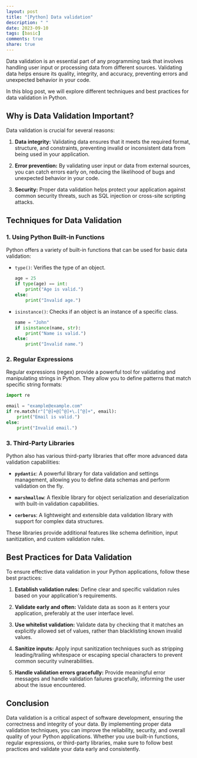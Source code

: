 ```yaml
---
layout: post
title: "[Python] Data validation"
description: " "
date: 2023-09-10
tags: [basic]
comments: true
share: true
---
```


Data validation is an essential part of any programming task that involves handling user input or processing data from different sources. Validating data helps ensure its quality, integrity, and accuracy, preventing errors and unexpected behavior in your code.

In this blog post, we will explore different techniques and best practices for data validation in Python.

## Why is Data Validation Important?

Data validation is crucial for several reasons:

1. **Data integrity:** Validating data ensures that it meets the required format, structure, and constraints, preventing invalid or inconsistent data from being used in your application.

2. **Error prevention:** By validating user input or data from external sources, you can catch errors early on, reducing the likelihood of bugs and unexpected behavior in your code.

3. **Security:** Proper data validation helps protect your application against common security threats, such as SQL injection or cross-site scripting attacks.

## Techniques for Data Validation

### 1. Using Python Built-in Functions

Python offers a variety of built-in functions that can be used for basic data validation:

- `type()`: Verifies the type of an object.
  
    ```python
    age = 25
    if type(age) == int:
        print("Age is valid.")
    else:
        print("Invalid age.")
    ```

- `isinstance()`: Checks if an object is an instance of a specific class.
  
    ```python
    name = "John"
    if isinstance(name, str):
        print("Name is valid.")
    else:
        print("Invalid name.")
    ```

### 2. Regular Expressions

Regular expressions (regex) provide a powerful tool for validating and manipulating strings in Python. They allow you to define patterns that match specific string formats:

```python
import re

email = "example@example.com"
if re.match(r"[^@]+@[^@]+\.[^@]+", email):
    print("Email is valid.")
else:
    print("Invalid email.")
```

### 3. Third-Party Libraries

Python also has various third-party libraries that offer more advanced data validation capabilities:

- **`pydantic`**: A powerful library for data validation and settings management, allowing you to define data schemas and perform validation on the fly.

- **`marshmallow`**: A flexible library for object serialization and deserialization with built-in validation capabilities.

- **`cerberus`**: A lightweight and extensible data validation library with support for complex data structures.

These libraries provide additional features like schema definition, input sanitization, and custom validation rules.

## Best Practices for Data Validation

To ensure effective data validation in your Python applications, follow these best practices:

1. **Establish validation rules:** Define clear and specific validation rules based on your application's requirements.

2. **Validate early and often:** Validate data as soon as it enters your application, preferably at the user interface level.

3. **Use whitelist validation:** Validate data by checking that it matches an explicitly allowed set of values, rather than blacklisting known invalid values.

4. **Sanitize inputs:** Apply input sanitization techniques such as stripping leading/trailing whitespace or escaping special characters to prevent common security vulnerabilities.

5. **Handle validation errors gracefully:** Provide meaningful error messages and handle validation failures gracefully, informing the user about the issue encountered.

## Conclusion

Data validation is a critical aspect of software development, ensuring the correctness and integrity of your data. By implementing proper data validation techniques, you can improve the reliability, security, and overall quality of your Python applications. Whether you use built-in functions, regular expressions, or third-party libraries, make sure to follow best practices and validate your data early and consistently.